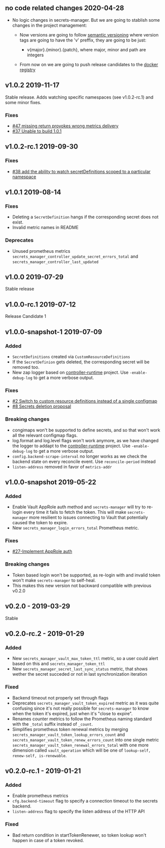 ## no code related changes 2020-04-28

- No logic changes in secrets-manager. But we are going to stablish some changes in the project management:
  - Now versions are going to follow [semantic versioning](https://semver.org/) where version tags are going to have the 'v' preffix, they are going to be just:
    - v{major}.{minor}.{patch}, where major, minor and path are integers

  - From now on we are going to push release candidates to the [docker registry](https://hub.docker.com/repository/docker/tuentitech/secrets-manager)

## v1.0.2 2019-11-17

Stable release. Adds watching specific namespaces (see v1.0.2-rc.1) and some minor fixes.

### Fixes
- [#47 missing return provokes wrong metrics delivery](https://github.com/tuenti/secrets-manager/issues/47)
- [#37 Unable to build 1.0.1](https://github.com/tuenti/secrets-manager/issues/37)

## v1.0.2-rc.1 2019-09-30

### Fixes
- [#38 add the ability to watch secretDefinitions scoped to a particular namespace](https://github.com/tuenti/secrets-manager/issues/38)

## v1.0.1 2019-08-14
### Fixes
- Deleting a `SecretDefinition` hangs if the corresponding secret does not exist.
- Invalid metric names in README

### Deprecates
- Unused prometheus metrics `secrets_manager_controller_update_secret_errors_total` and `secrets_manager_controller_last_updated`

## v1.0.0 2019-07-29
Stable release

## v1.0.0-rc.1 2019-07-12
Release Candidate 1
## v1.0.0-snapshot-1 2019-07-09

### Added
- `SecretDefinitions` created via `CustomResourceDefinitions`
- If the `SecretDefinion` gets deleted, the corresponding secret will be removed too.
- New zap logger based on [controller-runtime](https://github.com/kubernetes-sigs/controller-runtime) project. Use `-enable-debug-log` to get a more verbose output.
### Fixes
- [#2 Switch to custom resource definitions instead of a single configmap](https://github.com/tuenti/secrets-manager/issues/2)
- [#8 Secrets deletion proposal](https://github.com/tuenti/secrets-manager/issues/8)

### Breaking changes
- congimaps won't be supported to define secrets, and so that won't work all the relevant configmap flags.
- log.format and log.level flags won't work anymore, as we have changed the logger to addapt to the [controller-runtime](https://github.com/kubernetes-sigs/controller-runtime) project. Use `-enable-debug-log` to get a more verbose output.
- `config.backend-scrape-interval` no longer works as we check the backend state on every reconcile event. Use `reconcile-period` instead
- `listen-address` removed in favor of `metrics-addr`

## v1.0.0-snapshot 2019-05-22

### Added
- Enable Vault AppRole auth method and `secrets-manager` will try to re-login every time it fails to fetch the token. This will make `secrets-manager` more resilient to issues connecting to Vault that potentially caused the token to expire.
- New `secrets_manager_login_errors_total` Prometheus metric.

### Fixes
- [#27-Implement AppRole auth](https://github.com/tuenti/secrets-manager/issues/27)

### Breaking changes
- Token based login won't be supported, as re-login with and invalid token won't make `secrets-manager` to self-heal.
- This makes this new version not backward compatible with previous v0.2.0

## v0.2.0 - 2019-03-29

Stable
## v0.2.0-rc.2 - 2019-01-29

### Added
- New `secrets_manager_vault_max_token_ttl` metric, so a user could alert based on this and `secrets_manager_token_ttl`
- New `secrets_manager_secret_last_sync_status` metric, that shows wether the secret succeded or not in last synchronization iteration

### Fixed
- Backend timeout not properly set through flags
- Deprecates `secrets_manager_vault_token_expired` metric as it was quite confusing since it's not really possible for `secrets-manager` to know when the token it's expired, just when it's "close to expire".
- Renames counter metrics to follow the Prometheus naming standard with the `_total` suffix instead of `_count`.
- Simplifies prometheus token renewal metrics by merging `secrets_manager_vault_token_lookup_errors_count` and `secrets_manager_vault_token_renew_errors_count` into one single metric `secrets_manager_vault_token_renewal_errors_total` with one more dimension called `vault_operation` which will be one of `lookup-self, renew-self, is-renewable`.

## v0.2.0-rc.1 - 2019-01-21

### Added
- Enable prometheus metrics
- `cfg.backend-timeout` flag to specify a connection timeout to the secrets backend.
- `listen-address` flag to specify the listen address of the HTTP API

### Fixed
- Bad return condition in startTokenRenewer, so token lookup won't
  happen in case of a token revoked.
